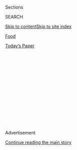 <div id="app">

<div>

<div>

<div>

<div class="NYTAppHideMasthead css-1q2w90k e1suatyy0">

<div class="section css-ui9rw0 e1suatyy2">

<div class="css-eph4ug er09x8g0">

<div class="css-6n7j50">

</div>

<span class="css-1dv1kvn">Sections</span>

<div class="css-10488qs">

<span class="css-1dv1kvn">SEARCH</span>

</div>

[Skip to content](#site-content)[Skip to site
index](#site-index)

</div>

<div id="masthead-section-label" class="css-1wr3we4 eaxe0e00">

[Food](https://www.nytimes3xbfgragh.onion/section/food)

</div>

<div class="css-10698na e1huz5gh0">

</div>

</div>

<div id="masthead-bar-one" class="section hasLinks css-15hmgas e1csuq9d3">

<div class="css-uqyvli e1csuq9d0">

</div>

<div class="css-1uqjmks e1csuq9d1">

</div>

<div class="css-9e9ivx">

[](https://myaccount.nytimes3xbfgragh.onion/auth/login?response_type=cookie&client_id=vi)

</div>

<div class="css-1bvtpon e1csuq9d2">

[Today’s
Paper](https://www.nytimes3xbfgragh.onion/section/todayspaper)

</div>

</div>

</div>

</div>

<div data-aria-hidden="false">

<div id="site-content" data-role="main">

<div>

<div class="css-1aor85t" style="opacity:0.000000001;z-index:-1;visibility:hidden">

<div class="css-1hqnpie">

<div class="css-epjblv">

<span class="css-17xtcya">[Food](/section/food)</span><span class="css-x15j1o">|</span><span class="css-fwqvlz">It’s
Not Fake French, It’s
Frenchette</span>

</div>

<div class="css-k008qs">

<div class="css-1iwv8en">

<span class="css-18z7m18"></span>

<div>

</div>

</div>

<span class="css-1n6z4y">https://nyti.ms/2mciDT7</span>

<div class="css-1705lsu">

<div class="css-4xjgmj">

<div class="css-4skfbu" data-role="toolbar" data-aria-label="Social Media Share buttons, Save button, and Comments Panel with current comment count" data-testid="share-tools">

  - 
  - 
  - 
  - 
    
    <div class="css-6n7j50">
    
    </div>

  - 
  - 

</div>

</div>

</div>

</div>

</div>

</div>

<div class="css-13pd83m">

</div>

<div id="top-wrapper" class="css-1sy8kpn">

<div id="top-slug" class="css-l9onyx">

Advertisement

</div>

[Continue reading the main
story](#after-top)

<div class="ad top-wrapper" style="text-align:center;height:100%;display:block;min-height:250px">

<div id="top" class="place-ad" data-position="top" data-size-key="top">

</div>

</div>

<div id="after-top">

</div>

</div>

<div id="sponsor-wrapper" class="css-1hyfx7x">

<div id="sponsor-slug" class="css-19vbshk">

Supported by

</div>

[Continue reading the main
story](#after-sponsor)

<div id="sponsor" class="ad sponsor-wrapper" style="text-align:center;height:100%;display:block">

</div>

<div id="after-sponsor">

</div>

</div>

[Restaurant
Review](/column/restaurant-review "Restaurant Review")

<div class="css-1vkm6nb ehdk2mb0">

# It’s Not Fake French, It’s Frenchette

</div>

<div class="sizeLarge layoutHorizontal css-1ccaq62 ejvbdkh1">

[](https://www.nytimes3xbfgragh.onion/slideshow/2018/07/10/dining/frenchette-nyc.html)

<div class="css-5nx6oe">

## An Old Formula With New Freedom

<div class="css-1xhl2m">

9 Photos

View Slide Show
<span class="css-t4350i">›</span>

</div>

</div>

<div class="css-79elbk">

<div class="css-hyytny">

</div>

![](https://static01.graylady3jvrrxbe.onion/images/2018/07/11/dining/11rest-1/merlin_140661672_e3fa7066-cec8-4ed5-a71c-aba6893e816b-articleLarge.jpg?quality=75&auto=webp&disable=upscale)

</div>

<div class="css-17ai7jg e15qwgfe0">

<span class="css-16f3y1r e13ogyst0">Cole Wilson for The New York
Times</span>

</div>

</div>

<div class="css-170u9t6">

<div class="css-jh549l" data-testid="restaurant-review-header">

<div class="css-83hgbf">

  - Frenchette  
    **<span>NYT Critic's Pick</span>
    <span class="css-z4hz5">★★★</span>
    French
    $$$
    <span>241 West Broadway</span>
    212-334-3883

</div>

[Reserve a
Table](https://resy.com/cities/ny/frenchette?utm_source=nyt&utm_medium=restoprofile&utm_campaign=affiliates&aff_id=c1fe784)

When you make a reservation at an independently reviewed restaurant
through our site, we earn an affiliate commission.

</div>

</div>

<div class="css-xt80pu e12qa4dv0">

<div class="css-18e8msd">

<div class="css-vp77d3 epjyd6m0">

<div class="css-1baulvz">

By [<span class="css-1baulvz last-byline" itemprop="name">Pete
Wells</span>](https://www.nytimes3xbfgragh.onion/by/pete-wells)

</div>

</div>

  - July 10,
    2018

  - 
    
    <div class="css-4xjgmj">
    
    <div class="css-d8bdto" data-role="toolbar" data-aria-label="Social Media Share buttons, Save button, and Comments Panel with current comment count" data-testid="share-tools">
    
      - 
      - 
      - 
      - 
        
        <div class="css-6n7j50">
        
        </div>
    
      - 
      - 
    
    </div>
    
    </div>

</div>

</div>

<div class="section meteredContent css-1r7ky0e" name="articleBody" itemprop="articleBody">

<div class="css-1fanzo5 StoryBodyCompanionColumn">

<div class="css-53u6y8">

Riad Nasr and Lee Hanson named their new restaurant after a David
Johansen song from 1978,
[“Frenchette.”](https://www.youtube.com/watch?v=i7m7gAzkRrg) The
first line is, “You call that love in French, but it’s just Frenchette,”
and later when he rhymes that with “naturalette” and “leatherette” you
know the suffix isn’t diminutive, it’s dismissive. The song is about
what you do once you figure out that you’re not going to get the real
thing, and Mr. Johansen’s answer is simple enough. “Let’s just dance,”
he sings. Never mind love.

[Frenchette](https://www.frenchettenyc.com/), which opened in TriBeCa in
April, isn’t fake French, but it isn’t the real thing, either. Since
1997, when [Keith
McNally](https://www.nytimes3xbfgragh.onion/2016/11/02/dining/keith-mcnally-opening-a-restaurant-augustine.html)
hired them as the opening chefs at
[Balthazar](https://www.nytimes3xbfgragh.onion/2004/05/26/dining/restaurants-a-soho-brasserie-now-authentically-worn.html),
Mr. Nasr and Mr. Hanson have cooked side by side, building a kind of
brasserie-steakhouse hybrid out of standards from both genres. Mr.
McNally kept loading them up with new restaurants, giving them joint
command of Pastis, Schiller’s Liquor Bar and [Minetta
Tavern](https://www.nytimes3xbfgragh.onion/2009/05/20/dining/reviews/20rest.html),
none of which could really be called chef-driven.

Frenchette, their own place and their first without Mr. McNally, takes
some liberties with the formula, but not enough to get them recognized
as visionaries on the level of [Pierre
Gagnaire](http://www.pierre-gagnaire.com/). Frenchette says: Never mind
art, let’s just cook.

The restaurant is divided into two chambers. In front and on display to
the street is a lounge with Art Deco curves, where bartenders
percussively clack shakers behind a long river of zinc. If you have a
seat, this room is the height of metropolitan civility. If you are
waiting for one, as many people are on any given night, it’s
purgatorial.

</div>

</div>

<div class="css-1fanzo5 StoryBodyCompanionColumn">

<div class="css-53u6y8">

The dining room is in back, behind a pair of arches and up a step so
slight that its only conceivable purpose is to raise the insurance
premiums; every time I approached it a worried server materialized to
tell me to look out. The small tables are too small and the big ones,
encircled by red-leather banquettes the size of living-room sofas, give
you enough space to spread out a map while you eat. The room is grandly
scaled and conspicuously underdesigned, a simplification of the
brasserie archetype that doesn’t try to reproduce every chipped tile and
nicotine stain. It’s a room for people who have outgrown
illusions.

</div>

</div>

<div style="max-width:100%;margin:0 auto">

<div class="css-17dprlf" data-id="100000006000286" data-slug="11rest-diptych" style="max-width:1050px">

</div>

</div>

<div class="css-1fanzo5 StoryBodyCompanionColumn">

<div class="css-53u6y8">

That must describe half the people in New York, judging by the number of
times I’ve been asked how to get a reservation at Frenchette at an hour
when an adult might reasonably be in the mood for dinner. Even
well-placed magazine editors with highly resourceful assistants can end
up eating at 6 or 10 p.m., as I did.

*\[Read about some of the* [*best new restaurants in New York
City*](https://www.nytimes3xbfgragh.onion/2018/11/15/nyregion/best-new-nyc-restaurants.html?action=click&module=Intentional&pgtype=Article)
*(for now).\]*

In the brasserie mode, the menu rambles. It goes on too long; not
everything on it is worth rambling about. But once you sort it out, it’s
full of dishes worth planning a night around.

Some of them don’t look wildly impressive unless you know how they’re
made. For each order of brouillade, a pan of eggs has to be stirred
constantly over a small flame for a long time, until they look like
grits. (There’s a reason you don’t see brouillade on many menus.)
Dropped on top are a few excellent snails in parsley and garlic, a
buttery garnish for very buttery scrambled eggs.

</div>

</div>

<div class="css-1fanzo5 StoryBodyCompanionColumn">

<div class="css-53u6y8">

Calf’s liver was sweet and custardy, the goal in cooking it, and one
that’s not often reached. Sweetbreads with creamy white insides were
fried to a pale, crinkled gold, then served with a brown, French, lovely
and anachronistic sauce made from veal jus and crayfish. Lobster was
roasted on a rotisserie, sending some of the shell’s flavor into the
meat, which was then given a very luxurious bath in curry butter.

The entire roast chicken is juicy without tasting of brine, a rare thing
these days. Hidden under the drumsticks and thighs are rafts of baguette
that sat under the rotisserie, imbibing every drop that fell from the
bird. Some diners might say bread wet with drippings is too homespun for
a dish that costs $68. They don’t know what they’re talking about.

The menu is full of things that take years of practice to get right.
Duck breast with a side of fries sounds ridiculously simple, but look at
the crackle on that duck skin, and listen to that echoing crunch on the
fries. If these chefs learned anything from Mr. McNally, it’s that
people will overlook many lapses if you feed them great French fries. At
Frenchette, they overlook the peculiar steak knife brought out with the
duck; its sharp side is straight and its dull side is curved, and
everybody who picks one up makes a joke about slicing open a finger.
That would be one way to turn tables faster, but I never saw any
casualties.

The kitchen is at its most sure-footed with big pieces of animals,
whether they’re classed as appetizers or main courses. (The guinea hen
terrine appetizer is a chunky pink brick that could serve as dinner.)
All those meats, combined with the chefs’ fondness for fat-enhanced
sauces that cling to your lips, give the menu a wintry feel, something
that the recent proliferation of peas and artichokes on the plates here
doesn’t quite hide.

</div>

</div>

<div class="css-79elbk" data-testid="photoviewer-wrapper">

<div class="css-z3e15g" data-testid="photoviewer-wrapper-hidden">

</div>

<div class="css-1a48zt4 ehw59r15" data-testid="photoviewer-children">

![<span class="css-16f3y1r e13ogyst0" data-aria-hidden="true">The design
stops short of a note-for-note reproduction of a French
brasserie.</span><span class="css-cnj6d5 e1z0qqy90" itemprop="copyrightHolder"><span class="css-1ly73wi e1tej78p0">Credit...</span><span>Cole
Wilson for The New York
Times</span></span>](https://static01.graylady3jvrrxbe.onion/images/2018/07/11/dining/11rest-6/merlin_140661627_1124d4da-9278-4e9a-acfe-485a783c12bd-articleLarge.jpg?quality=75&auto=webp&disable=upscale)

</div>

</div>

<div class="css-1fanzo5 StoryBodyCompanionColumn">

<div class="css-53u6y8">

So far, Mr. Hanson and Mr. Nasr have responded to the hot weather by
changing ingredients but not the menu’s spirit. Green celtuce stems can
be a nice crisp side dish for summer, but Frenchette serves them in a
steaming-hot gratin, slick with bone marrow; it’s perfect for January.
The blood sausage slab on top of a buckwheat galette that surfaced at
the end of June was as seasonal as earmuffs.

Reversing the natural order of the universe, the appetizers and the
smaller “amuses” often seem more tentative than the main courses.

</div>

</div>

<div class="css-1fanzo5 StoryBodyCompanionColumn">

<div class="css-53u6y8">

Blowfish tails brushed with mustard and spice-bearing bread crumbs are
terrific when they’re available, and the chefs should get some kind of
award from the French government for serving iced oysters
Burgundy-style, with peppery finger-length chipolata sausages. But
gumball-size smoked eel beignets with a crème-fraîche ranch dressing
called “Franchette” didn’t taste much like eel; pig-foot croquettes were
a washout; and a bowl of oily whole-wheat spaghetti with bottarga needed
to be slapped with more lemon and salt.

With desserts, Frenchette tries the blunt approach that works so well
for its main courses, and comes up short. Not very short, but enough to
make you wish more attention were being paid. The mille-feuille doesn’t
shatter on impact like the ones at [Le Coq
Rico](https://www.nytimes3xbfgragh.onion/2016/06/15/dining/le-coq-rico-review.html)
or
[Benoit](https://www.nytimes3xbfgragh.onion/2016/02/03/dining/benoit-review.html),
and the pastry crust under the long band of cooked fruit in the apple
tart needs to be crisper or more buttery.

One of the more clever moves Mr. Hanson and Mr. Nasr made is hiring
Jorge Riera to shepherd a list of natural, biodynamic and organic wines.
Not every sommelier who has become infatuated with these labels knows
where to find the good stuff, but he does. This means, though, that you
will probably not end up drinking what you thought you wanted to drink.
There are few safe harbors of familiarity; even if you just want
sparkling water, you have a choice of Vichy Catalan or Mondariz.

You’d have to be delusional to wager money on the longevity of a
restaurant in New York, but Frenchette is the closest thing to a safe
bet that I’ve seen in years. Mr. Nasr and Mr. Hanson seem to be in it
for the long haul; if one of them hasn’t held the other’s head down in a
pot of French onion soup by now, it’s probably never going to happen.
More than that, they know how to flatter New Yorkers with food that
doesn’t scream for attention but that smiles back when you notice it.

[*Follow NYT Food on
Facebook*](https://www.facebookcorewwwi.onion/nytfood/)*,*
[*Instagram*](https://instagram.com/nytfood)*,*
[*Twitter*](https://twitter.com/nytfood) *and*
[*Pinterest*](https://www.pinterest.com/nytfood/)*.* [*Get regular
updates from NYT Cooking, with recipe suggestions, cooking tips and
shopping
advice*](https://www.nytimes3xbfgragh.onion/newsletters/cooking)*.*

</div>

</div>

</div>

<div>

</div>

<div>

</div>

<div>

</div>

<div>

<div id="bottom-wrapper" class="css-1ede5it">

<div id="bottom-slug" class="css-l9onyx">

Advertisement

</div>

[Continue reading the main
story](#after-bottom)

<div id="bottom" class="ad bottom-wrapper" style="text-align:center;height:100%;display:block;min-height:90px">

</div>

<div id="after-bottom">

</div>

</div>

</div>

</div>

</div>

## Site Index

<div>

</div>

## Site Information Navigation

  - [© <span>2020</span> <span>The New York Times
    Company</span>](https://help.nytimes3xbfgragh.onion/hc/en-us/articles/115014792127-Copyright-notice)

<!-- end list -->

  - [NYTCo](https://www.nytco.com/)
  - [Contact
    Us](https://help.nytimes3xbfgragh.onion/hc/en-us/articles/115015385887-Contact-Us)
  - [Work with us](https://www.nytco.com/careers/)
  - [Advertise](https://nytmediakit.com/)
  - [T Brand Studio](http://www.tbrandstudio.com/)
  - [Your Ad
    Choices](https://www.nytimes3xbfgragh.onion/privacy/cookie-policy#how-do-i-manage-trackers)
  - [Privacy](https://www.nytimes3xbfgragh.onion/privacy)
  - [Terms of
    Service](https://help.nytimes3xbfgragh.onion/hc/en-us/articles/115014893428-Terms-of-service)
  - [Terms of
    Sale](https://help.nytimes3xbfgragh.onion/hc/en-us/articles/115014893968-Terms-of-sale)
  - [Site
    Map](https://spiderbites.nytimes3xbfgragh.onion)
  - [Help](https://help.nytimes3xbfgragh.onion/hc/en-us)
  - [Subscriptions](https://www.nytimes3xbfgragh.onion/subscription?campaignId=37WXW)

</div>

</div>

</div>

</div>
